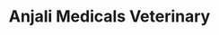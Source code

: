 ---
title: "Anjali Medicals Veterinary"
url: /edoor/anjali-medicals-veterinary/
shop: Sanitätshaus
---